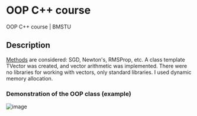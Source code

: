 # OOP C++ course
OOP C++ course | BMSTU

## Description
[Methods](https://github.com/v-mk-s/optimization-methods/tree/master/methods) are considered: SGD, Newton's, RMSProp, etc.
A class template TVector was created, and vector arithmetic was implemented.
There were no libraries for working with vectors, only standard libraries.
I used dynamic memory allocation.

### Demonstration of the OOP class (example)
![image](https://user-images.githubusercontent.com/32800793/155980478-1ecbeaa8-780a-4c19-af5c-15ab65bfbc98.png)
